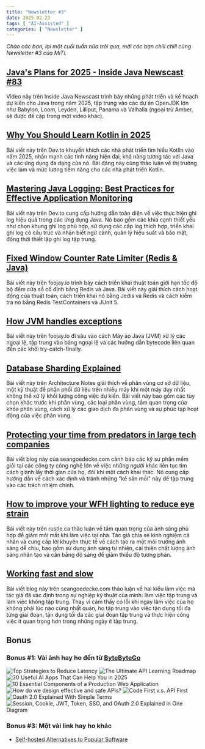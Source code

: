 ```yaml
---
title: "Newsletter #3"
date: 2025-02-23
tags: [ "AI-Assisted" ]
categories: [ "Newsletter" ]
---
```


<i>
Chào các bạn, lại một cuối tuần nữa trôi qua, mời các bạn chill chill cùng Newsletter #3 của MiTi.
</i>

## [Java's Plans for 2025 - Inside Java Newscast #83](https://www.youtube.com/watch?v=y26XGt8d_kI)

Video này trên Inside Java Newscast trình bày những phát triển và kế hoạch dự kiến cho Java trong năm 2025, tập trung vào các dự án OpenJDK lớn như Babylon, Loom, Leyden, Lilliput, Panama và Valhalla (ngoại trừ Amber, sẽ được đề cập trong một video khác).

## [Why You Should Learn Kotlin in 2025](https://dev.to/empiree/why-you-should-learn-kotlin-in-2025-47g0)

Bài viết này trên Dev.to khuyến khích các nhà phát triển tìm hiểu Kotlin vào năm 2025, nhấn mạnh các tính năng hiện đại, khả năng tương tác với Java và các ứng dụng đa dạng của nó. Bài đăng này cũng thảo luận về thị trường việc làm và mức lương tiềm năng cho các nhà phát triển Kotlin.

## [Mastering Java Logging: Best Practices for Effective Application Monitoring](hhttps://dev.to/aaravjoshi/mastering-java-logging-best-practices-for-effective-application-monitoring-20h7)

Bài viết này trên Dev.to cung cấp hướng dẫn toàn diện về việc thực hiện ghi log hiệu quả trong các ứng dụng Java. Nó bao gồm các khía cạnh thiết yếu như chọn khung ghi log phù hợp, sử dụng các cấp log thích hợp, triển khai ghi log có cấu trúc và nhận biết ngữ cảnh, quản lý hiệu suất và bảo mật, đồng thời thiết lập ghi log tập trung.

## [Fixed Window Counter Rate Limiter (Redis & Java)](https://foojay.io/today/fixed-window-counter-rate-limiter-redis-java/)

Bài viết này trên foojay.io trình bày cách triển khai thuật toán giới hạn tốc độ bộ đếm cửa sổ cố định bằng Redis và Java. Bài viết này giải thích cách hoạt động của thuật toán, cách triển khai nó bằng Jedis và Redis và cách kiểm tra nó bằng Redis TestContainers và JUnit 5.

## [How JVM handles exceptions](https://foojay.io/today/how-jvm-handles-exceptions/)

Bài viết này trên foojay.io đi sâu vào cách Máy ảo Java (JVM) xử lý các ngoại lệ, tập trung vào bảng ngoại lệ và các hướng dẫn bytecode liên quan đến các khối try-catch-finally.

## [Database Sharding Explained](https://architecturenotes.co/p/database-sharding-explained)

Bài viết này trên Architecture Notes giải thích về phân vùng cơ sở dữ liệu, một kỹ thuật để phân phối dữ liệu trên nhiều máy khi một máy duy nhất không thể xử lý khối lượng công việc dự kiến. Bài viết này bao gồm các tùy chọn khác trước khi phân vùng, các loại phân vùng, tầm quan trọng của khóa phân vùng, cách xử lý các giao dịch đa phân vùng và sự phức tạp hoạt động của việc phân vùng.

## [Protecting your time from predators in large tech companies](https://www.seangoedecke.com/predators/)

Bài viết blog này của seangoedecke.com cảnh báo các kỹ sư phần mềm giỏi tại các công ty công nghệ lớn về việc những người khác liên tục tìm cách giành lấy thời gian của họ, đôi khi một cách khai thác. Nó cung cấp hướng dẫn về cách xác định và tránh những "kẻ săn mồi" này để tập trung vào các trách nhiệm chính.

## [How to improve your WFH lighting to reduce eye strain](https://rustle.ca/posts/articles/work-from-home-lighting)

Bài viết này trên rustle.ca thảo luận về tầm quan trọng của ánh sáng phù hợp để giảm mỏi mắt khi làm việc tại nhà. Tác giả chia sẻ kinh nghiệm cá nhân và cung cấp lời khuyên thực tế về cách tạo ra một môi trường ánh sáng dễ chịu, bao gồm sử dụng ánh sáng tự nhiên, cải thiện chất lượng ánh sáng nhân tạo và cân bằng độ sáng để giảm thiểu độ tương phản.

## [Working fast and slow](https://www.seangoedecke.com/working-fast-and-slow/)

Bài viết blog này trên seangoedecke.com thảo luận về hai kiểu làm việc mà tác giả đã xác định trong sự nghiệp kỹ thuật của mình: làm việc tập trung và làm việc không tập trung. Thay vì cảm thấy có lỗi khi ngày làm việc của họ không phải lúc nào cũng nhất quán, họ tập trung vào việc tận dụng tối đa từng giai đoạn, tận dụng tối đa các giai đoạn tập trung và thực hiện công việc ít quan trọng hơn trong những ngày ít tập trung.

## Bonus

### Bonus #1: Vài ảnh hay ho đến từ [ByteByteGo](https://bytebytego.com/)

![Top Strategies to Reduce Latency](img/fe9062b4-fd0e-4530-8e20-eea854b8490e_2250x2814.png)
![The Ultimate API Learning Roadmap](img/9c309ad3-78a8-4511-a6f2-e69c06d5c500_1280x1566.gif)
![30 Useful AI Apps That Can Help You in 2025](img/8eb12e04-e90d-43e6-a102-dda8bcc24756_1280x1532.gif)
![10 Essential Components of a Production Web Application](img/a44f9f4b-193d-484e-bbf1-169751104380_1280x1568.gif)
![How do we design effective and safe APIs?](img/7fb7334f-535e-464a-a513-0e4c76ebc329_1334x1536.jpg)
![Code First v.s. API First](img/a44f9f4b-193d-484e-bbf1-169751104380_1280x1568.gif)
![Oauth 2.0 Explained With Simple Terms](img/e64796b4-03d1-4b0f-a60f-999505f15aeb_1280x1661.jpg)
![Session, Cookie, JWT, Token, SSO, and OAuth 2.0 Explained in One Diagram](img/c1155e03-c3dc-4192-8e05-e6b87dc6a574_1280x1664.gif)

### Bonus #3: Một vài link hay ho khác

- [Self-hosted Alternatives to Popular Software](https://openalternative.co/self-hosted)
